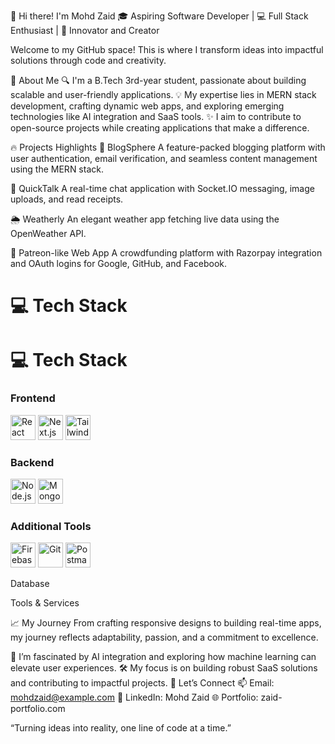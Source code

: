 👋 Hi there! I'm Mohd Zaid
🎓 Aspiring Software Developer | 💻 Full Stack Enthusiast | 🌟 Innovator and Creator

Welcome to my GitHub space! This is where I transform ideas into impactful solutions through code and creativity.

🚀 About Me
🔍 I'm a B.Tech 3rd-year student, passionate about building scalable and user-friendly applications.
💡 My expertise lies in MERN stack development, crafting dynamic web apps, and exploring emerging technologies like AI integration and SaaS tools.
✨ I aim to contribute to open-source projects while creating applications that make a difference.

🔥 Projects Highlights
📝 BlogSphere
A feature-packed blogging platform with user authentication, email verification, and seamless content management using the MERN stack.

💬 QuickTalk
A real-time chat application with Socket.IO messaging, image uploads, and read receipts.

🌦️ Weatherly
An elegant weather app fetching live data using the OpenWeather API.

🤝 Patreon-like Web App
A crowdfunding platform with Razorpay integration and OAuth logins for Google, GitHub, and Facebook.

# 💻 Tech Stack  

# 💻 Tech Stack  

### **Frontend**  
<img src="https://cdn.jsdelivr.net/gh/devicons/devicon/icons/react/react-original.svg" alt="React" width="40" height="40" />  
<img src="https://cdn.jsdelivr.net/gh/devicons/devicon/icons/nextjs/nextjs-original.svg" alt="Next.js" width="40" height="40" />  
<img src="https://cdn.jsdelivr.net/gh/devicons/devicon/icons/tailwindcss/tailwindcss-plain.svg" alt="TailwindCSS" width="40" height="40" />  

### **Backend**  
<img src="https://cdn.jsdelivr.net/gh/devicons/devicon/icons/nodejs/nodejs-original.svg" alt="Node.js" width="40" height="40" />  
<img src="https://cdn.jsdelivr.net/gh/devicons/devicon/icons/mongodb/mongodb-original.svg" alt="MongoDB" width="40" height="40" />  

### **Additional Tools**  
<img src="https://cdn.jsdelivr.net/gh/devicons/devicon/icons/firebase/firebase-plain.svg" alt="Firebase" width="40" height="40" />  
<img src="https://cdn.jsdelivr.net/gh/devicons/devicon/icons/git/git-original.svg" alt="Git" width="40" height="40" />  
<img src="https://cdn.jsdelivr.net/gh/devicons/devicon/icons/postman/postman-plain.svg" alt="Postman" width="40" height="40" />  

Database


Tools & Services



📈 My Journey
From crafting responsive designs to building real-time apps, my journey reflects adaptability, passion, and a commitment to excellence.

🌟 I’m fascinated by AI integration and exploring how machine learning can elevate user experiences.
🛠️ My focus is on building robust SaaS solutions and contributing to impactful projects.
🌟 Let’s Connect
📫 Email: mohdzaid@example.com
💼 LinkedIn: Mohd Zaid
🌐 Portfolio: zaid-portfolio.com

“Turning ideas into reality, one line of code at a time.”

